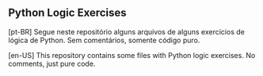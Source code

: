 ## Python Logic Exercises

[pt-BR] Segue neste repositório alguns arquivos de alguns exercícios de lógica de Python. Sem comentários, somente código puro.

[en-US] This repository contains some files with Python logic exercises. No comments, just pure code.
